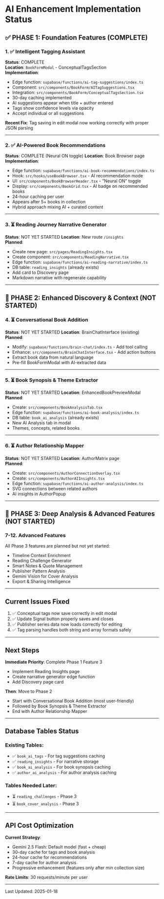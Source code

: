 # AI Enhancement Implementation Status

## ✅ PHASE 1: Foundation Features (COMPLETE)

### 1. ✅ Intelligent Tagging Assistant
**Status**: COMPLETE  
**Location**: `BookFormModal` - ConceptualTagsSection  
**Implementation**:
- Edge function: `supabase/functions/ai-tag-suggestions/index.ts`
- Component: `src/components/BookForm/AITagSuggestions.tsx`
- Integration: `src/components/BookForm/ConceptualTagsSection.tsx`
- 30-day caching implemented
- AI suggestions appear when title + author entered
- Tags show confidence levels via opacity
- Accept individual or all suggestions

**Recent Fix**: Tag saving in edit modal now working correctly with proper JSON parsing

---

### 2. ✅ AI-Powered Book Recommendations  
**Status**: COMPLETE (Neural ON toggle)
**Location**: Book Browser page  
**Implementation**:
- Edge function: `supabase/functions/ai-book-recommendations/index.ts`
- Hook: `src/hooks/useBookBrowser.tsx` - AI recommendation mode
- UI: `src/components/BookBrowserHeader.tsx` - "Neural ON" toggle
- Display: `src/components/BookGrid.tsx` - AI badge on recommended books
- 24-hour caching per user
- Appears after 5+ books in collection
- Hybrid approach mixing AI + curated content

---

### 3. ⏳ Reading Journey Narrative Generator
**Status**: NOT YET STARTED
**Location**: New route `/insights`  
**Planned**:
- Create new page: `src/pages/ReadingInsights.tsx`
- Create component: `src/components/ReadingNarrative.tsx`
- Edge function: `supabase/functions/ai-reading-narrative/index.ts`
- DB table: `reading_insights` (already exists)
- Add card to Discovery page
- Markdown narrative with regenerate capability

---

## 🔄 PHASE 2: Enhanced Discovery & Context (NOT STARTED)

### 4. ⏳ Conversational Book Addition
**Status**: NOT YET STARTED
**Location**: BrainChatInterface (existing)  
**Planned**:
- Modify: `supabase/functions/brain-chat/index.ts` - Add tool calling
- Enhance: `src/components/BrainChatInterface.tsx` - Add action buttons
- Extract book data from natural language
- Pre-fill BookFormModal with AI-extracted data

---

### 5. ⏳ Book Synopsis & Theme Extractor
**Status**: NOT YET STARTED
**Location**: EnhancedBookPreviewModal  
**Planned**:
- Create: `src/components/BookAnalysisTab.tsx`
- Edge function: `supabase/functions/ai-book-analysis/index.ts`
- DB table: `book_ai_analysis` (already exists)
- New AI Analysis tab in modal
- Themes, concepts, related books

---

### 6. ⏳ Author Relationship Mapper
**Status**: NOT YET STARTED
**Location**: AuthorMatrix page  
**Planned**:
- Create: `src/components/AuthorConnectionOverlay.tsx`
- Create: `src/components/AuthorAIInsights.tsx`
- Edge function: `supabase/functions/ai-author-analysis/index.ts`
- SVG connections between related authors
- AI insights in AuthorPopup

---

## 🚫 PHASE 3: Deep Analysis & Advanced Features (NOT STARTED)

### 7-12. Advanced Features
All Phase 3 features are planned but not yet started:
- Timeline Context Enrichment
- Reading Challenge Generator
- Smart Notes & Quote Management
- Publisher Pattern Analysis
- Gemini Vision for Cover Analysis
- Export & Sharing Intelligence

---

## Current Issues Fixed

1. ✅ Conceptual tags now save correctly in edit modal
2. ✅ Update Signal button properly saves and closes
3. ✅ Publisher series data now loads correctly for editing
4. ✅ Tag parsing handles both string and array formats safely

---

## Next Steps

**Immediate Priority**: Complete Phase 1 Feature 3
- Implement Reading Insights page
- Create narrative generator edge function
- Add Discovery page card

**Then**: Move to Phase 2
- Start with Conversational Book Addition (most user-friendly)
- Followed by Book Synopsis & Theme Extractor
- End with Author Relationship Mapper

---

## Database Tables Status

### Existing Tables:
- ✅ `book_ai_tags` - For tag suggestions caching
- ✅ `reading_insights` - For narrative storage
- ✅ `book_ai_analysis` - For book synopsis caching
- ✅ `author_ai_analysis` - For author analysis caching

### Tables Needed Later:
- ⏳ `reading_challenges` - Phase 3
- ⏳ `book_cover_analysis` - Phase 3

---

## API Cost Optimization

**Current Strategy**:
- Gemini 2.5 Flash: Default model (fast + cheap)
- 30-day cache for tags and book analysis
- 24-hour cache for recommendations
- 7-day cache for author analysis
- Progressive enhancement (features only after min collection size)

**Rate Limits**: 30 requests/minute per user

---

Last Updated: 2025-01-18
